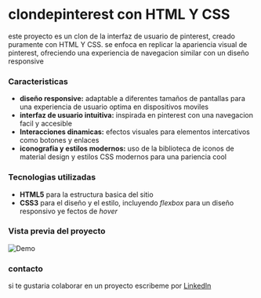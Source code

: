 # clondepinterest con HTML Y CSS
este proyecto es un clon de la interfaz de usuario de pinterest, creado puramente con HTML Y CSS.
se enfoca en replicar la apariencia visual de pinterest, ofreciendo una experiencia de navegacion similar con un diseño responsive 

### Caracteristicas 
* **diseño responsive:** adaptable a diferentes tamaños de pantallas para una experiencia de usuario optima en dispositivos moviles
* **interfaz de usuario intuitiva:** inspirada en pinterest con una navegacion facil y accesible
* **Interacciones dinamicas:** efectos visuales para elementos intercativos como botones y enlaces
* **iconografia y estilos modernos:** uso de la biblioteca de iconos de material design y estilos CSS modernos para una pariencia cool

### Tecnologias utilizadas
* **HTML5** para la estructura basica del sitio
* **CSS3** para el diseño y el estilo, incluyendo _flexbox_ para un diseño responsivo ye fectos de _hover_

### Vista previa del proyecto 
![Demo](imagenes/pinterest_Interfaz.png)

### contacto
si te gustaria colaborar en un proyecto escribeme por [LinkedIn](https://www.linkedin.com/in/anapaulinarivas/)  


